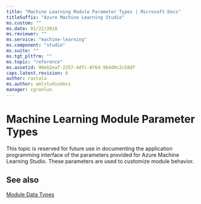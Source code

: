 ```yaml
---
title: "Machine Learning Module Parameter Types | Microsoft Docs"
titleSuffix: "Azure Machine Learning Studio"
ms.custom: ""
ms.date: 01/22/2018
ms.reviewer: ""
ms.service: "machine-learning"
ms.component: "studio"
ms.suite: ""
ms.tgt_pltfrm: ""
ms.topic: "reference"
ms.assetid: 98eb2eaf-2257-4dfc-876d-9b4d9c2c58df
caps.latest.revision: 6
author: rastala
ms.author: amlstudiodocs
manager: cgronlun
---
```

# Machine Learning Module Parameter Types

This topic is reserved for future use in documenting the application programming interface of the parameters provided for Azure Machine Learning Studio. These parameters are used to customize module  behavior.

## See also  
 [Module Data Types](machine-learning-module-data-types.md)